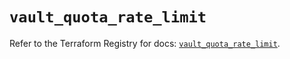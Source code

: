 # `vault_quota_rate_limit`

Refer to the Terraform Registry for docs: [`vault_quota_rate_limit`](https://registry.terraform.io/providers/hashicorp/vault/5.2.1/docs/resources/quota_rate_limit).
